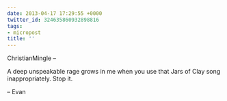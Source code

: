 ```yaml
---
date: 2013-04-17 17:29:55 +0000
twitter_id: 324635860932898816
tags:
- micropost
title: ''
---
```


ChristianMingle –

A deep unspeakable rage grows in me when you use that Jars of Clay song inappropriately. Stop it.

– Evan
